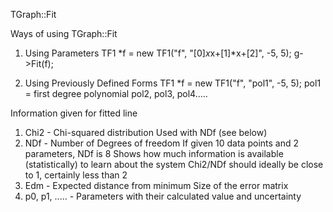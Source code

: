 TGraph::Fit

Ways of using TGraph::Fit
1. Using Parameters
	TF1 *f =  new TF1("f", "[0]*x*x+[1]*x+[2]", -5, 5);
	g->Fit(f);

2. Using Previously Defined Forms
	TF1 *f = new TF1("f", "pol1", -5, 5);
		pol1 = first degree polynomial
		pol2, pol3, pol4.....


Information given for fitted line
1. Chi2 - Chi-squared distribution
	Used with NDf (see below)
2. NDf - Number of Degrees of freedom
	If given 10 data points and 2 parameters, NDf is 8
	Shows how much information is available (statistically) to learn about the system
	Chi2/NDf should ideally be close to 1, certainly less than 2
3. Edm - Expected distance from minimum
	Size of the error matrix
4. p0, p1, ..... - Parameters with their calculated value and uncertainty
